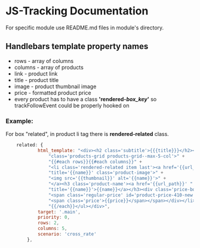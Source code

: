# JS-Tracking Documentation
For specific module use README.md files in module's directory.

## Handlebars template property names
* rows - array of columns
* columns - array of products
* link - product link
* title - product title
* image - product thumbnail image
* price - formatted product price 
* every product has to have a class <b>'rendered-<i>box_key</i>'</b> so trackFollowEvent could be properly hooked on

### Example:
For box "related", in product li tag there is <b>rendered-related</b> class.

```js
    related: {
            html_template: "<div><h2 class='subtitle'>{{{title}}}</h2><ul " +
                "class='products-grid products-grid--max-5-col'>" +
                "{{#each rows}}{{#each columns}}" +
                "<li class='rendered-related item last'><a href='{{url_path}}' " +
                "title='{{name}}' class='product-image'>" +
                "<img src='{{thumbnail}}' alt='{{name}}'>" +
                "</a><h3 class='product-name'><a href='{{url_path}}' " +
                "title='{{name}}'>{{name}}</a></h3><div class='price-box'>" +
                "<span class='regular-price' id='product-price-410-new'>" +
                "<span class='price'>{{price}}</span></span></div></li>{{/each}}" +
                "{{/each}}</ul></div>",
            target: '.main',
            priority: 0,
            rows: 2,
            columns: 5,
            scenario: 'cross_rate'
        },
```